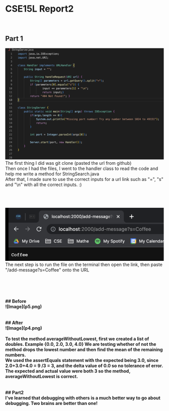 # CSE15L Report2
&nbsp;
&nbsp;
&nbsp;
&nbsp;
&nbsp;
## Part 1
![Image](p1.png)
<br />
The first thing I did was git clone (pasted the url from github) <br />
Then once I had the files, I went to the handler class to read the code and help me write a method for StringSearch.java<br />
After that, I made sure to use the correct inputs for a url link such as "=", "s" and "\n" with all the correct inputs. :) <br />
<br />
<br />
<br />


![Image](p2.png)
<br />
The next step is to run the file on the terminal then open the link, then paste "/add-message?s=Coffee" onto the URL <br />

<br />
<br />
<br />
<br />
<b
## Part2
<br />
## Before
<br />
![Image](p5.png)
<br />
<br />
<br />
## After
<br />
![Image](p4.png)
<br />
<br />
To test the method averageWithoutLowest, first we created a list of doubles. Example {0.0, 2.0, 3.0, 4.0} We are testing whether of not the method drops the lowest number and then find the mean of the remaining numbers. <br /> We used the assertEquals statement with the expected being 3.0, since 2.0+3.0+4.0 = 9 /3 = 3, and the delta value of 0.0 so no tolerance of error. <br /> The expected and actual value were both 3 so the method, averageWithoutLowest is correct. <br />
<br />
<br />
## Part2
<br />
I've learned that debugging with others is a much better way to go about debugging. Two brains are better than one! 
